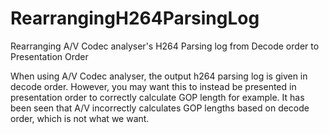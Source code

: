 # RearrangingH264ParsingLog
Rearranging A/V Codec analyser's H264 Parsing log from Decode order to Presentation Order

When using A/V Codec analyser, the output h264 parsing log is given in decode order. 
However, you may want this to instead be presented in presentation order to correctly calculate GOP length for example. 
It has been seen that A/V incorrectly calculates GOP lengths based on decode order, which is not what we want.
